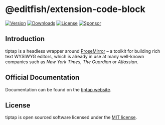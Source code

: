 # @editfish/extension-code-block
[![Version](https://img.shields.io/npm/v/@editfish/extension-code-block.svg?label=version)](https://www.npmjs.com/package/@editfish/extension-code-block)
[![Downloads](https://img.shields.io/npm/dm/@editfish/extension-code-block.svg)](https://npmcharts.com/compare/tiptap?minimal=true)
[![License](https://img.shields.io/npm/l/@editfish/extension-code-block.svg)](https://www.npmjs.com/package/@editfish/extension-code-block)
[![Sponsor](https://img.shields.io/static/v1?label=Sponsor&message=%E2%9D%A4&logo=GitHub)](https://github.com/sponsors/ueberdosis)

## Introduction
tiptap is a headless wrapper around [ProseMirror](https://ProseMirror.net) – a toolkit for building rich text WYSIWYG editors, which is already in use at many well-known companies such as *New York Times*, *The Guardian* or *Atlassian*.

## Official Documentation
Documentation can be found on the [tiptap website](https://tiptap.dev).

## License
tiptap is open sourced software licensed under the [MIT license](https://github.com/ueberdosis/tiptap/blob/main/LICENSE.md).
